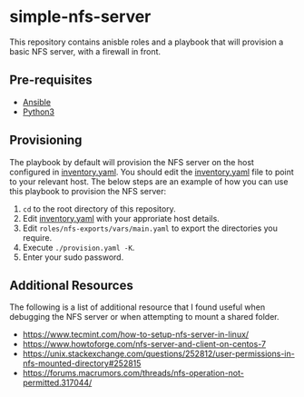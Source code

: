 # simple-nfs-server

This repository contains anisble roles and a playbook that will provision a basic NFS server, with a firewall in front.

## Pre-requisites

- [Ansible](https://docs.ansible.com/ansible/latest/installation_guide/intro_installation.html)
- [Python3](https://www.python.org/downloads/)

## Provisioning

The playbook by default will provision the NFS server on the host configured in [inventory.yaml](./inventory.yaml). You should edit the [inventory.yaml](./inventory.yaml) file to point to your relevant host. The below steps are an example of how you can use this playbook to provision the NFS server:

1. `cd` to the root directory of this repository.
2. Edit [inventory.yaml](./inventory.yaml) with your approriate host details.
3. Edit `roles/nfs-exports/vars/main.yaml` to export the directories you require.
4. Execute `./provision.yaml -K`.
5. Enter your sudo password.

## Additional Resources

The following is a list of additional resource that I found useful when debugging the NFS server or when attempting to mount a shared folder.

- https://www.tecmint.com/how-to-setup-nfs-server-in-linux/
- https://www.howtoforge.com/nfs-server-and-client-on-centos-7
- https://unix.stackexchange.com/questions/252812/user-permissions-in-nfs-mounted-directory#252815
- https://forums.macrumors.com/threads/nfs-operation-not-permitted.317044/